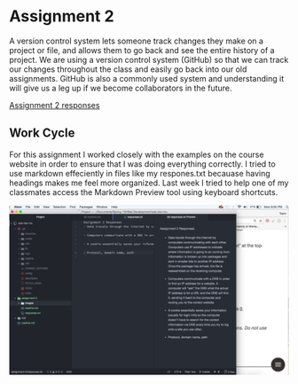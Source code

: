 # Assignment 2

A version control system lets someone track changes they make on a project or file, and allows them to go back and see the entire history of a project. We are using a version control system (GitHub) so that we can track our changes throughout the class and easily go back into our old assignments. GitHub is also a commonly used system and understanding it will give us a leg up if we become collaborators in the future.

[Assignment 2 responses](./responses.txt)

## Work Cycle
For this assignment I worked closely with the examples on the course website in order to ensure that I was doing everything correctly. I tried to use markdown effeciently in files like my respones.txt becauase having headings makes me feel more organized. Last week I tried to help one of my classmates access the Markdown Preview tool using keyboard shortcuts.

![Assignment-2 Screenshot](./images/screenshot.png)
